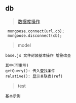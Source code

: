 ## db

> [数据库操作](./lib/db.js)

```
 mongoose.connect(url,cb);
 mongoose.disconnect(cb);
```

> model

```
base.js 文件封装基本操作 增删改查

其中(可重写)
getQuery(): 传入查找条件
relative(): 显示关联表(ref)  
```

> test

```
基本示例
```